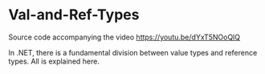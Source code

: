 # Val-and-Ref-Types
Source code accompanying the video https://youtu.be/dYxT5NOoQlQ

In .NET, there is a fundamental division between value types and reference types. All is explained here.
